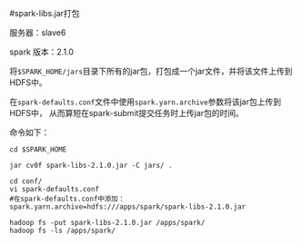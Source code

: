#spark-libs.jar打包

服务器：slave6

spark 版本：2.1.0

将`$SPARK_HOME/jars`目录下所有的jar包，打包成一个jar文件，并将该文件上传到HDFS中。

在`spark-defaults.conf`文件中使用`spark.yarn.archive`参数将该jar包上传到HDFS中，
从而算短在spark-submit提交任务时上传jar包的时间。

命令如下：

    cd $SPARK_HOME 
    
    jar cv0f spark-libs-2.1.0.jar -C jars/ .
    
    cd conf/
    vi spark-defaults.conf
    #在spark-defaults.conf中添加：
    spark.yarn.archive=hdfs:///apps/spark/spark-libs-2.1.0.jar
    
    hadoop fs -put spark-libs-2.1.0.jar /apps/spark/
    hadoop fs -ls /apps/spark/
